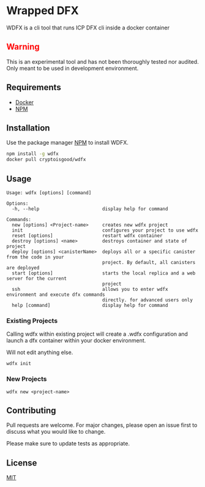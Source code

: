 # Wrapped DFX

WDFX is a cli tool that runs ICP DFX cli inside a docker container

## <span style="color:RED">Warning</span>
This is an experimental tool and has not been thoroughly tested nor audited. Only meant to be used in development environment.

## Requirements

- [Docker](https://docs.docker.com/get-docker/)
- [NPM](https://docs.npmjs.com/downloading-and-installing-node-js-and-npm)
## Installation
Use the package manager [NPM](https://github.com/nvm-sh/nvm/blob/master/README.md) to install WDFX.

```bash
npm install -g wdfx
docker pull cryptoisgood/wdfx
```

## Usage

```CLI
Usage: wdfx [options] [command]

Options:
  -h, --help                       display help for command

Commands:
  new [options] <Project-name>     creates new wdfx project
  init                             configures your project to use wdfx
  reset [options]                  restart wdfx container
  destroy [options] <name>         destroys container and state of project
  deploy [options] <canisterName>  deploys all or a specific canister from the code in your
                                   project. By default, all canisters are deployed
  start [options]                  starts the local replica and a web server for the current
                                   project
  ssh                              allows you to enter wdfx environment and execute dfx commands
                                   directly. for advanced users only
  help [command]                   display help for command

```

### Existing Projects
Calling wdfx within existing project will create a .wdfx configuration and launch a dfx container within your docker environment.

Will not edit anything else.
```CLI
wdfx init
```

### New Projects
```CLI
wdfx new <project-name>
```


## Contributing
Pull requests are welcome. For major changes, please open an issue first to discuss what you would like to change.

Please make sure to update tests as appropriate.

## License
[MIT](https://choosealicense.com/licenses/mit/)